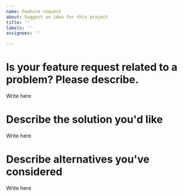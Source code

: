 ```yaml
---
name: Feature request
about: Suggest an idea for this project
title: ''
labels: ''
assignees: ''

---
```


# Is your feature request related to a problem? Please describe.
Write here

# Describe the solution you'd like
Write here

# Describe alternatives you've considered
Write here
